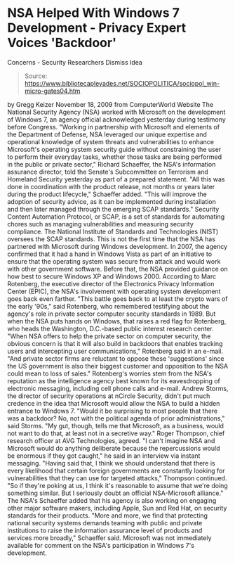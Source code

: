 # NSA Helped With Windows 7 Development - Privacy Expert Voices 'Backdoor' 
Concerns - Security Researchers Dismiss Idea

> Source: https://www.bibliotecapleyades.net/SOCIOPOLITICA/sociopol_win-micro-gates04.htm

by Gregg Keizer
November 18, 2009
from
ComputerWorld Website
The National Security Agency (NSA)
worked with Microsoft on the development of Windows 7, an agency official
acknowledged yesterday during testimony before Congress.
"Working in partnership with Microsoft and
elements of the Department of Defense, NSA leveraged our unique
expertise and operational knowledge of system threats and
vulnerabilities to enhance Microsoft's operating system security guide
without constraining the user to perform their everyday tasks, whether
those tasks are being performed in the public or private sector,"
Richard Schaeffer, the NSA's information assurance director, told the
Senate's Subcommittee on Terrorism and Homeland Security yesterday as
part of a prepared statement.
"All this was done in coordination with the product release, not months
or years later during the product lifecycle," Schaeffer added. "This
will improve the adoption of security advice, as it can be implemented
during installation and then later managed through the emerging SCAP
standards."
Security Content Automation Protocol, or SCAP,
is a set of standards for automating chores such as managing vulnerabilities
and measuring security compliance. The National Institute of Standards and
Technologies (NIST) oversees the SCAP standards.
This is not the first time that the NSA has partnered with Microsoft during
Windows development.
In 2007, the agency confirmed that
it had a hand in Windows Vista as part of
an initiative to ensure that the operating system was secure from attack and
would work with other government software.
Before that, the
NSA provided guidance on how best to secure
Windows XP and Windows 2000.
According to Marc Rotenberg, the executive director of the Electronics
Privacy Information Center (EPIC), the NSA's involvement with operating
system development goes back even farther.
"This battle goes back to at least the
crypto wars of the early '90s," said Rotenberg, who remembered
testifying about the agency's role in private sector computer security
standards in 1989.
But when the NSA puts hands on Windows, that
raises a red flag for Rotenberg, who heads the Washington, D.C.-based public
interest research center.
"When NSA offers to help the private sector
on computer security, the obvious concern is that it will also build in
backdoors that enables tracking users and intercepting user
communications," Rotenberg said in an e-mail.
"And private sector firms are reluctant to
oppose these 'suggestions' since the US government is also their biggest
customer and opposition to the NSA could mean to loss of sales."
Rotenberg's worries stem from the NSA's
reputation as the intelligence agency best known for its eavesdropping of
electronic messaging, including cell phone calls and e-mail.
Andrew Storms, the director of security operations at
nCircle
Security, didn't put much credence in the idea that Microsoft would allow
the NSA to build a hidden entrance to Windows 7.
"Would it be surprising to most people that
there was a backdoor? No, not with the political agenda of prior
administrations," said Storms. "My gut, though, tells me that Microsoft,
as a business, would not want to do that, at least not in a secretive
way."
Roger Thompson, chief research officer at
AVG Technologies, agreed.
"I can't imagine NSA and Microsoft would do
anything deliberate because the repercussions would be enormous if they
got caught," he said in an interview via instant messaging.
"Having said that, I think we should understand that there is every
likelihood that certain foreign governments are constantly looking for
vulnerabilities that they can use for targeted attacks," Thompson
continued.
"So if they're poking at us, I think it's
reasonable to assume that we're doing something similar. But I seriously
doubt an official NSA-Microsoft alliance."
The NSA's Schaeffer added that his agency is
also working on engaging other major software makers, including Apple, Sun
and Red Hat, on security standards for their products.
"More and more, we find that protecting
national security systems demands teaming with public and private
institutions to raise the information assurance level of products and
services more broadly," Schaeffer said.
Microsoft was not immediately available for
comment on the NSA's participation in Windows 7's development.
